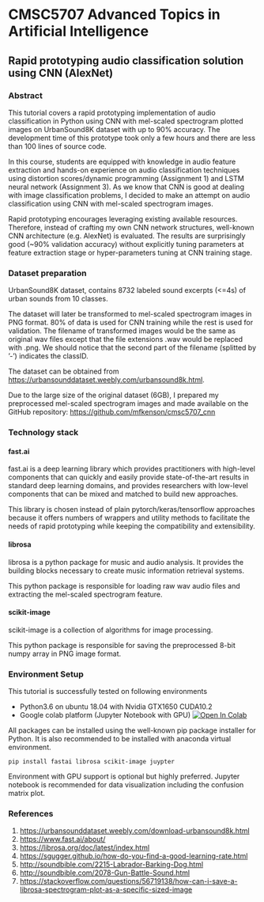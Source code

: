 # CMSC5707 Advanced Topics in Artificial Intelligence

## Rapid prototyping audio classification solution using CNN (AlexNet)

### Abstract

This tutorial covers a rapid prototyping implementation of audio classification in Python using CNN with mel-scaled spectrogram plotted images on UrbanSound8K dataset with up to 90% accuracy. The development time of this prototype took only a few hours and there are less than 100 lines of source code.

In this course, students are equipped with knowledge in audio feature extraction and hands-on experience on audio classification techniques using distortion scores/dynamic programming (Assignment 1) and LSTM neural network (Assignment 3). As we know that CNN is good at dealing with image classification problems, I decided to make an attempt on audio classification using CNN with mel-scaled spectrogram images.

Rapid prototyping encourages leveraging existing available resources. Therefore, instead of crafting my own CNN network structures, well-known CNN architecture (e.g. AlexNet) is evaluated. The results are surprisingly good (~90% validation accuracy) without explicitly tuning parameters at feature extraction stage or hyper-parameters tuning at CNN training stage.

### Dataset preparation
UrbanSound8K dataset, contains 8732 labeled sound excerpts (<=4s) of urban sounds from 10 classes.

The dataset will later be transformed to mel-scaled spectrogram images in PNG format. 80% of data is used for CNN training while the rest is used for validation. The filename of transformed images would be the same as original wav files except that the file extensions .wav would be replaced with .png. We should notice that the second part of the filename (splitted by ’-’) indicates the classID.

The dataset can be obtained from https://urbansounddataset.weebly.com/urbansound8k.html.

Due to the large size of the original dataset (6GB), I prepared my preprocessed mel-scaled spectrogram images and made available on the GitHub repository: https://github.com/mfkenson/cmsc5707_cnn

### Technology stack

#### fast.ai
fast.ai is a deep learning library which provides practitioners with high-level components that can quickly and easily provide state-of-the-art results in standard deep learning domains, and provides researchers with low-level components that can be mixed and matched to build new approaches.

This library is chosen instead of plain pytorch/keras/tensorflow approaches because it offers numbers of wrappers and utility methods to facilitate the needs of rapid prototyping while keeping the compatibility and extensibility.

#### librosa
librosa is a python package for music and audio analysis. It provides the building blocks necessary to create music information retrieval systems.

This python package is responsible for loading raw wav audio files and extracting the mel-scaled spectrogram feature.

#### scikit-image
scikit-image is a collection of algorithms for image processing.

This python package is responsible for saving the preprocessed 8-bit numpy array in PNG image format.

### Environment Setup

This tutorial is successfully tested on following environments
* Python3.6 on ubuntu 18.04 with Nvidia GTX1650 CUDA10.2
* Google colab platform (Jupyter Notebook with GPU)
[![Open In Colab](https://colab.research.google.com/assets/colab-badge.svg)](https://colab.research.google.com/github/mfkenson/cmsc5707_cnn/blob/main/colab.ipynb)

All packages can be installed using the well-known pip package installer for Python.
It is also recommended to be installed with anaconda virtual environment.

```
pip install fastai librosa scikit-image juypter
```

Environment with GPU support is optional but highly preferred.
Jupyter notebook is recommended for data visualization including the confusion matrix plot.


### References
1. https://urbansounddataset.weebly.com/download-urbansound8k.html
2. https://www.fast.ai/about/
3. https://librosa.org/doc/latest/index.html
4. https://sgugger.github.io/how-do-you-find-a-good-learning-rate.html
5. http://soundbible.com/2215-Labrador-Barking-Dog.html
6. http://soundbible.com/2078-Gun-Battle-Sound.html
7. https://stackoverflow.com/questions/56719138/how-can-i-save-a-librosa-spectrogram-plot-as-a-specific-sized-image
